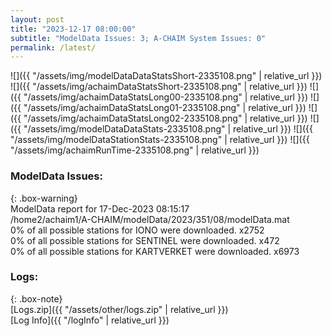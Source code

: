 ```yaml
---
layout: post
title: "2023-12-17 08:00:00"
subtitle: "ModelData Issues: 3; A-CHAIM System Issues: 0"
permalink: /latest/
---
```


![]({{ "/assets/img/modelDataDataStatsShort-2335108.png" | relative_url }})
![]({{ "/assets/img/achaimDataStatsShort-2335108.png" | relative_url }})
![]({{ "/assets/img/achaimDataStatsLong00-2335108.png" | relative_url }})
![]({{ "/assets/img/achaimDataStatsLong01-2335108.png" | relative_url }})
![]({{ "/assets/img/achaimDataStatsLong02-2335108.png" | relative_url }})
![]({{ "/assets/img/modelDataDataStats-2335108.png" | relative_url }})
![]({{ "/assets/img/modelDataStationStats-2335108.png" | relative_url }})
![]({{ "/assets/img/achaimRunTime-2335108.png" | relative_url }})


### ModelData Issues:  
  
{: .box-warning}  
 ModelData report for 17-Dec-2023 08:15:17   
 /home2/achaim1/A-CHAIM/modelData/2023/351/08/modelData.mat   
 0% of all possible stations for IONO were downloaded. x2752   
 0% of all possible stations for SENTINEL were downloaded. x472   
 0% of all possible stations for KARTVERKET were downloaded. x6973   
  


### Logs:  
  
{: .box-note}  
[Logs.zip]({{ "/assets/other/logs.zip" | relative_url }})  
[Log Info]({{ "/logInfo" | relative_url }})  
